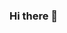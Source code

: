 ### Hi there 👋

<!--
**Reich562/Reich562** is a ✨ _special_ ✨ repository because its `README.md` (this file) appears on your GitHub profile.

Here are some ideas to get you started:

- 🔭 I’m currently working on ...
- 🌱 I’m currently learning c++ and typescript
- 👯 I’m looking to collaborate on ...
- 🤔 I’m looking for help with ...
- 💬 Ask me about elieldouna
- 📫 How to reach me: link in the contact section
- ⚡ Fun fact: The mind has no limit


### Contacts:

<div>

<a href = "mailto:elielreich229@gmail.com"><img src="https://img.shields.io/badge/Gmail-D14836?style=for-the-badge&logo=gmail&logoColor=white" target="_blank"></a>
<a href="https://www.linkedin.com/in/linkedin.com/in/eliel-douna-a789b7218
" target="_blank"><img src="https://img.shields.io/badge/-LinkedIn-%230077B5?style=for-the-badge&logo=linkedin&logoColor=white" target="_blank"></a>   
</div>
-->
